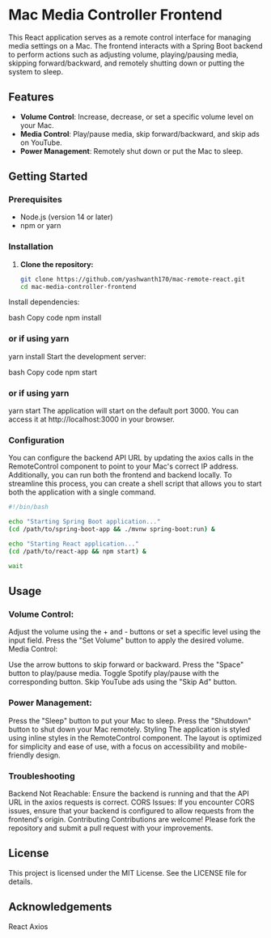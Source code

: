 
# Mac Media Controller Frontend

This React application serves as a remote control interface for managing media settings on a Mac. The frontend interacts with a Spring Boot backend to perform actions such as adjusting volume, playing/pausing media, skipping forward/backward, and remotely shutting down or putting the system to sleep.

## Features

- **Volume Control**: Increase, decrease, or set a specific volume level on your Mac.
- **Media Control**: Play/pause media, skip forward/backward, and skip ads on YouTube.
- **Power Management**: Remotely shut down or put the Mac to sleep.

## Getting Started

### Prerequisites

- Node.js (version 14 or later)
- npm or yarn

### Installation

1. **Clone the repository:**
   ```bash
   git clone https://github.com/yashwanth170/mac-remote-react.git
   cd mac-media-controller-frontend
Install dependencies:

bash
Copy code
npm install
### or if using yarn
yarn install
Start the development server:

bash
Copy code
npm start
### or if using yarn
yarn start
The application will start on the default port 3000. You can access it at http://localhost:3000 in your browser.

### Configuration
You can configure the backend API URL by updating the axios calls in the RemoteControl component to point to your Mac's correct IP address. Additionally, you can run both the frontend and backend locally. To streamline this process, you can create a shell script that allows you to start both the application with a single command.

```bash
#!/bin/bash

echo "Starting Spring Boot application..."
(cd /path/to/spring-boot-app && ./mvnw spring-boot:run) &

echo "Starting React application..."
(cd /path/to/react-app && npm start) &

wait
```

## Usage
### Volume Control:

Adjust the volume using the + and - buttons or set a specific level using the input field.
Press the "Set Volume" button to apply the desired volume.
Media Control:

Use the arrow buttons to skip forward or backward.
Press the "Space" button to play/pause media.
Toggle Spotify play/pause with the corresponding button.
Skip YouTube ads using the "Skip Ad" button.

### Power Management:

Press the "Sleep" button to put your Mac to sleep.
Press the "Shutdown" button to shut down your Mac remotely.
Styling
The application is styled using inline styles in the RemoteControl component. The layout is optimized for simplicity and ease of use, with a focus on accessibility and mobile-friendly design.

### Troubleshooting
Backend Not Reachable: Ensure the backend is running and that the API URL in the axios requests is correct.
CORS Issues: If you encounter CORS issues, ensure that your backend is configured to allow requests from the frontend's origin.
Contributing
Contributions are welcome! Please fork the repository and submit a pull request with your improvements.

## License
This project is licensed under the MIT License. See the LICENSE file for details.

## Acknowledgements
React
Axios
